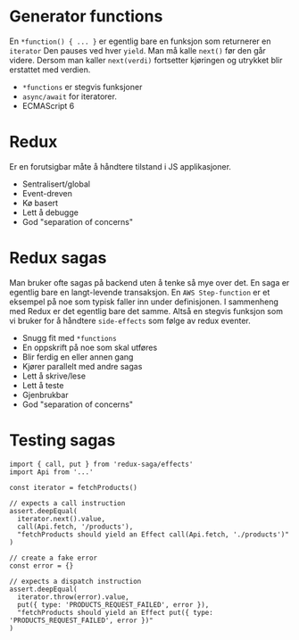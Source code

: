 # Generator functions
En `*function() { ... }` er egentlig bare en funksjon som returnerer en `iterator`
Den pauses ved hver `yield`. Man må kalle `next()` før den går videre. Dersom man 
kaller `next(verdi)` fortsetter kjøringen og utrykket blir erstattet med verdien. 
- `*functions` er stegvis funksjoner
- `async/await` for iteratorer.
- ECMAScript 6

# Redux
Er en forutsigbar måte å håndtere tilstand i JS applikasjoner. 
- Sentralisert/global
- Event-dreven
- Kø basert
- Lett å debugge
- God "separation of concerns"

# Redux sagas
Man bruker ofte sagas på backend uten å tenke så mye over det. En saga er egentlig 
bare en langt-levende transaksjon. En `AWS Step-function` er et eksempel på noe som 
typisk faller inn under definisjonen. I sammenheng med Redux er det egentlig bare det 
samme. Altså en stegvis funksjon som vi bruker for å håndtere `side-effects` som følge
av redux eventer.
- Snugg fit med `*functions`
- En oppskrift på noe som skal utføres
- Blir ferdig en eller annen gang
- Kjører parallelt med andre sagas
- Lett å skrive/lese
- Lett å teste
- Gjenbrukbar
- God "separation of concerns"


# Testing sagas
```JS
import { call, put } from 'redux-saga/effects'
import Api from '...'

const iterator = fetchProducts()

// expects a call instruction
assert.deepEqual(
  iterator.next().value,
  call(Api.fetch, '/products'),
  "fetchProducts should yield an Effect call(Api.fetch, './products')"
)

// create a fake error
const error = {}

// expects a dispatch instruction
assert.deepEqual(
  iterator.throw(error).value,
  put({ type: 'PRODUCTS_REQUEST_FAILED', error }),
  "fetchProducts should yield an Effect put({ type: 'PRODUCTS_REQUEST_FAILED', error })"
)
```
